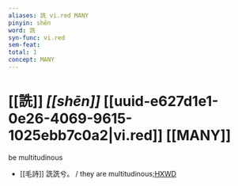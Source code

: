 ```yaml
---
aliases: 詵 vi.red MANY
pinyin: shēn
word: 詵
syn-func: vi.red
sem-feat: 
total: 1
concept: MANY 
---
```

# [[詵]] *[[shēn]]*  [[uuid-e627d1e1-0e26-4069-9615-1025ebb7c0a2|vi.red]] [[MANY]]
be multitudinous
 - [[毛詩]] 詵詵兮。 / they are multitudinous;[HXWD](https://hxwd.org/textview.html?location=KR1c0001_tls_001-28a.2)